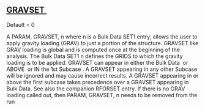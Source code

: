 ## [GRAVSET ](https://help.hexagonmi.com/bundle/MSC_Nastran_2022.4/page/Nastran_Combined_Book/qrg/parameters/TOC.GRAVSET.xhtml)

Default = 0

A PARAM, GRAVSET, n where n is a Bulk Data SET1 entry, allows the user to apply gravity loading (GRAV) to just a portion of the structure. GRAVSET like GRAV loading is global and is computed once at the beginning of the analysis. The Bulk Data SET1 n defines the GRIDS to which the gravity loading is to be applied. GRAVSET can appear in either the  Bulk Data  or  ABOVE  or  IN the 1st Subcase . A GRAVSET appearing in any other Subcase will be ignored and may cause incorrect results. A GRAVSET appearing in or above the first subcase takes precedence over a GRAVSET appearing in Bulk Data. See also the companion RFORSET entry. If there is no GRAV loading called out, then PARAM, GRAVSET, n needs to be removed from the run

